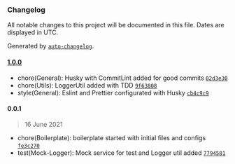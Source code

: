 ### Changelog

All notable changes to this project will be documented in this file. Dates are displayed in UTC.

Generated by [`auto-changelog`](https://github.com/CookPete/auto-changelog).

#### [1.0.0](https://github.com/lucabecci/services-boilerplate/compare/0.0.1...1.0.0)

- chore(General): Husky with CommitLint added for good commits [`02d3e30`](https://github.com/lucabecci/services-boilerplate/commit/02d3e306ae3f84d9f27ed4b2363316251635f62f)
- chore(Utils): LoggerUtil added with TDD [`9f63808`](https://github.com/lucabecci/services-boilerplate/commit/9f63808f3a3abdd123c77e2052df309275f996b5)
- style(General): Eslint and Prettier configurated with Husky [`cb4c9c9`](https://github.com/lucabecci/services-boilerplate/commit/cb4c9c96c7bd042c8b2e22b8f07577f963b8fb38)

#### 0.0.1

> 16 June 2021

- chore(Boilerplate): boilerplate started with initial files and configs [`fe3c270`](https://github.com/lucabecci/services-boilerplate/commit/fe3c2709c4957290b4e5315d37085e55a1e4c0f7)
- test(Mock-Logger): Mock service for test and Logger util added [`7794581`](https://github.com/lucabecci/services-boilerplate/commit/779458140509e07b2be42b74d62237a785e669e5)
